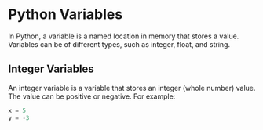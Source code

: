 # Python Variables

In Python, a variable is a named location in memory that stores a value. Variables can be of different types, such as integer, float, and string.

## Integer Variables
An integer variable is a variable that stores an integer (whole number) value. The value can be positive or negative. 
For example:
```python
x = 5
y = -3